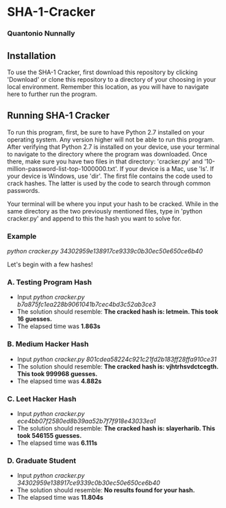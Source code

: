 # SHA-1-Cracker
### Quantonio Nunnally

## Installation
To use the SHA-1 Cracker, first download this repository by clicking 'Download' or clone this repository to a directory of your choosing in your local environment. Remember this location, as you will have to navigate here to further run the program.

## Running SHA-1 Cracker
To run this program, first, be sure to have Python 2.7 installed on your operating system. Any version higher will not be able to run this program. After verifying that Python 2.7 is installed on your device, use your terminal to navigate to the directory where the program was downloaded. Once there, make sure you have two files in that directory: 'cracker.py' and '10-million-password-list-top-1000000.txt'. If your device is a Mac, use 'ls'. If your device is Windows, use 'dir'. The first file contains the code used to crack hashes. The latter is used by the code to search through common passwords. 

Your terminal will be where you input your hash to be cracked. While in the same directory as the two previously mentioned files, type in 'python cracker.py' and append to this the hash you want to solve for. 

### Example
*python cracker.py 34302959e138917ce9339c0b30ec50e650ce6b40*


Let's begin with a few hashes!

### A. Testing Program Hash
* Input *python cracker.py b7a875fc1ea228b9061041b7cec4bd3c52ab3ce3*
* The solution should resemble: **The cracked hash is: letmein. This took 16 guesses.**
* The elapsed time was **1.863s**

### B. Medium Hacker Hash
* Input *python cracker.py 801cdea58224c921c21fd2b183ff28ffa910ce31*
* The solution should resemble: **The cracked hash is: vjhtrhsvdctcegth. This took 999968 guesses.**
* The elapsed time was **4.882s**

### C. Leet Hacker Hash
* Input *python cracker.py ece4bb07f2580ed8b39aa52b7f7f918e43033ea1*
* The solution should resemble: **The cracked hash is: slayerharib. This took 546155 guesses.**
* The elapsed time was **6.111s**

### D. Graduate Student
* Input *python cracker.py 34302959e138917ce9339c0b30ec50e650ce6b40*
* The solution should resemble: **No results found for your hash.**
* The elapsed time was **11.804s**

